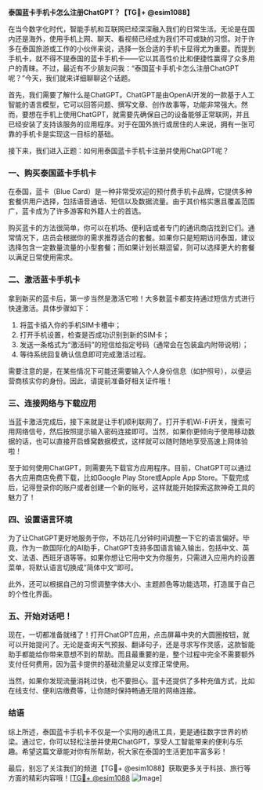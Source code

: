 **泰国蓝卡手机卡怎么注册ChatGPT？【TG💪+ @esim1088】**

在当今数字化时代，智能手机和互联网已经深深融入我们的日常生活。无论是在国内还是海外，使用手机上网、聊天、看视频已经成为我们不可或缺的习惯。对于许多在泰国旅游或工作的小伙伴来说，选择一张合适的手机卡显得尤为重要。而提到手机卡，就不得不提泰国的蓝卡手机卡——它以其高性价比和便捷性赢得了众多用户的青睐。不过，最近有不少朋友问我：“泰国蓝卡手机卡怎么注册ChatGPT呢？”今天，我们就来详细聊聊这个话题。

首先，我们需要了解什么是ChatGPT。ChatGPT是由OpenAI开发的一款基于人工智能的语言模型，它可以回答问题、撰写文章、创作故事等，功能非常强大。然而，要想在手机上使用ChatGPT，就需要先确保自己的设备能够正常联网，并且已经安装了支持该服务的应用程序。对于在国外旅行或居住的人来说，拥有一张可靠的手机卡是实现这一目标的基础。

接下来，我们进入正题：如何用泰国蓝卡手机卡注册并使用ChatGPT呢？

### **一、购买泰国蓝卡手机卡**

在泰国，蓝卡（Blue Card）是一种非常受欢迎的预付费手机卡品牌，它提供多种套餐供用户选择，包括语音通话、短信以及数据流量。由于其价格实惠且覆盖范围广，蓝卡成为了许多游客和外籍人士的首选。

购买蓝卡的方法很简单，你可以在机场、便利店或者专门的通讯商店找到它们。通常情况下，店员会根据你的需求推荐适合的套餐。如果你只是短期访问泰国，建议选择包含一定数量流量的小型套餐；而如果计划长期逗留，则可以选择更大的套餐以满足日常使用需求。

### **二、激活蓝卡手机卡**

拿到新买的蓝卡后，第一步当然是激活它啦！大多数蓝卡都支持通过短信方式进行快速激活。具体步骤如下：

1. 将蓝卡插入你的手机SIM卡槽中；
2. 打开手机设置，检查是否成功识别到新的SIM卡；
3. 发送一条格式为“激活码”的短信给指定号码（通常会在包装盒内附带说明）；
4. 等待系统回复确认信息即可完成激活过程。

需要注意的是，在某些情况下可能还需要输入个人身份信息（如护照号），以便运营商核实你的身份。因此，请提前准备好相关证件哦！

### **三、连接网络与下载应用**

当蓝卡激活完成后，接下来就是让手机顺利联网了。打开手机Wi-Fi开关，搜索可用网络信号，然后按照提示输入密码连接即可。当然，如果你更倾向于使用移动数据的话，也可以直接开启蜂窝数据模式，这样就可以随时随地享受高速上网体验啦！

至于如何使用ChatGPT，则需要先下载官方应用程序。目前，ChatGPT可以通过各大应用商店免费下载，比如Google Play Store或Apple App Store。下载完成后，记得登录你的账户或者创建一个新的账号，这样就能开始探索这款神奇工具的魅力了！

### **四、设置语言环境**

为了让ChatGPT更好地服务于你，不妨花几分钟时间调整一下它的语言偏好。毕竟，作为一款国际化的AI助手，ChatGPT支持多国语言输入输出，包括中文、英文、法语、西班牙语等等。如果你想让它用中文为你服务，只需进入应用内的设置菜单，将默认语言切换成“简体中文”即可。

此外，还可以根据自己的习惯调整字体大小、主题颜色等功能选项，打造属于自己的个性化界面。

### **五、开始对话吧！**

现在，一切都准备就绪了！打开ChatGPT应用，点击屏幕中央的大圆圈按钮，就可以开始提问了。无论是查询天气预报、翻译句子，还是寻求写作灵感，这款智能助手都能给你带来意想不到的帮助。而且最重要的是，整个过程中完全不需要额外支付任何费用，因为蓝卡提供的基础流量足以支撑正常使用。

当然，如果你发现流量消耗过快，也不要担心。蓝卡还提供了多种充值方式，比如在线支付、便利店缴费等，让你随时保持畅通无阻的网络连接。

### **结语**

综上所述，泰国蓝卡手机卡不仅是一个实用的通讯工具，更是通往数字世界的桥梁。通过它，你可以轻松注册并使用ChatGPT，享受人工智能带来的便利与乐趣。希望这篇文章能对你有所帮助，祝大家在泰国的生活更加丰富多彩！

最后，别忘了关注我们的频道【TG💪+ @esim1088】获取更多关于科技、旅行等方面的精彩内容哦！[[TG💪+ @esim1088](https://t.me/s/esim1088) ![Image](https://i.postimg.cc/4NQfJmqS/Snipaste-2025-05-13-00-14-12.png)]